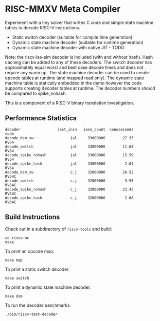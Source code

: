 # RISC-MMXV Meta Compiler

Experiment with a tiny solver that writes C code and simple
state machine tables to decode RISC-V instructions.

 * Static switch decoder (suitable for compile time generation)
 * Dynamic state machine decoder (suitable for runtime generation)
 * Dynamic state machine decoder with native JIT - TODO

Note: the riscv-isa-sim decoder is included (with and without hash).
Hash caching can be added to any of these decoders. The switch
decoder has approximately equal worst and best case decode times
and does not require any warm up. The state machine decoder can be
used to create opcode tables at runtime (and mapped read only).
The dynamic state machine table is statically embedded in the demo
however the code supports creating decoder tables at runtime.
The decoder numbers should be compared to spike_nohash.

This is a component of a RISC-V binary translation investigation.

## Performance Statistics

```
decoder                 last_insn   insn_count  nanoseconds         code
decode_dsm_sw                 jal     33000000        27.33         RV64
decode_switch                 jal     33000000        11.64         RV64
decode_spike_nohash           jal     33000000        15.59         RV64
decode_spike_hash             jal     33000000         2.64         RV64
decode_dsm_sw                 c.j     32000000        26.52        RV64C
decode_switch                 c.j     32000000         9.95        RV64C
decode_spike_nohash           c_j     32000000        23.43        RV64C
decode_spike_hash             c_j     32000000         2.08        RV64C
```

## Build Instructions

Check out in a subdirectory of ```riscv-tools``` and build:
```
cd riscv-mc
make
```

To print an opcode map:
```
make map
```

To print a static switch decoder:
```
make switch
```

To print a dynamic state machine decoder:
```
make dsm
```

To run the decoder benchmarks:
```
./bin/riscv-test-decoder
